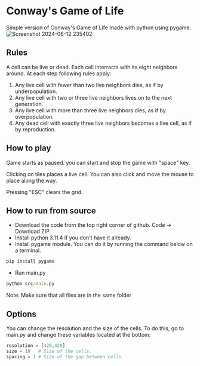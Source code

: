 # Conway's Game of Life
Simple version of Conway's Game of Life made with python using pygame.
![Screenshot 2024-06-12 235402](https://github.com/memo1918/GameOfLife/assets/52012349/25b4d085-f892-4834-9c92-a6ba3e9c5324)


## Rules
A cell can be live or dead. Each cell interracts with its eight neighbors around.
At each step following rules apply:
1. Any live cell with fewer than two live neighbors dies, as if by underpopulation.
2. Any live cell with two or three live neighbors lives on to the next generation.
3. Any live cell with more than three live neighbors dies, as if by overpopulation.
4. Any dead cell with exactly three live neighbors becomes a live cell, as if by reproduction.


## How to play
Game starts as paused. you can start and stop the game with "space" key.

Clicking on tiles places a live cell. You can also click and move the mouse to place along the way.

Pressing "ESC" clears the grid.

## How to run from source
- Download the code from the top right corner of github. Code -> Download ZIP
- Install python 3.11.4 if you don't have it already.
- Install pygame module. You can do it by running the command below on a terminal.
```cmd
pip install pygame
```
- Run main.py
```cmd
python src/main.py
```
Note: Make sure that all files are in the same folder

## Options
You can change the resolution and the size of the cells.
To do this, go to main.py and change these variables located at the bottom:
```python
resolution = [420,420] 
size = 10   # Size of the cells.
spacing = 1 # Size of the gap between cells.
```   
